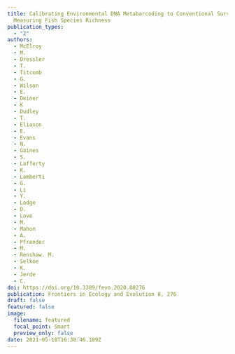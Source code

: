 ```yaml
---
title: Calibrating Environmental DNA Metabarcoding to Conventional Surveys for
  Measuring Fish Species Richness
publication_types:
  - "2"
authors:
  - McElroy
  - M.
  - Dressler
  - T.
  - Titcomb
  - G.
  - Wilson
  - E.
  - Deiner
  - K
  - Dudley
  - T.
  - Eliason
  - E.
  - Evans
  - N.
  - Gaines
  - S.
  - Lafferty
  - K.
  - Lamberti
  - G.
  - Li
  - Y.
  - Lodge
  - D.
  - Love
  - M.
  - Mahon
  - A.
  - Pfrender
  - M.
  - Renshaw. M.
  - Selkoe
  - K.
  - Jerde
  - C.
doi: https://doi.org/10.3389/fevo.2020.00276
publication: Frontiers in Ecology and Evolution 8, 276
draft: false
featured: false
image:
  filename: featured
  focal_point: Smart
  preview_only: false
date: 2021-05-18T16:30:46.189Z
---
```

